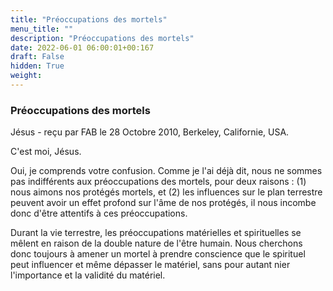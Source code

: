 ```yaml
---
title: "Préoccupations des mortels"
menu_title: ""
description: "Préoccupations des mortels"
date: 2022-06-01 06:00:01+00:167
draft: False
hidden: True
weight:
---
```

### Préoccupations des mortels

Jésus - reçu par FAB le 28 Octobre 2010, Berkeley, Californie, USA.

C'est moi, Jésus.

Oui, je comprends votre confusion. Comme je l'ai déjà dit, nous ne sommes pas indifférents aux préoccupations des mortels, pour deux raisons : (1) nous aimons nos protégés mortels, et (2) les influences sur le plan terrestre peuvent avoir un effet profond sur l'âme de nos protégés, il nous incombe donc d'être attentifs à ces préoccupations.

Durant la vie terrestre, les préoccupations matérielles et spirituelles se mêlent en raison de la double nature de l'être humain. Nous cherchons donc toujours à amener un mortel à prendre conscience que le spirituel peut influencer et même dépasser le matériel, sans pour autant nier l'importance et la validité du matériel.
